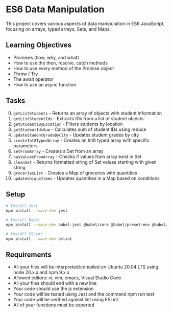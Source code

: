 # ES6 Data Manipulation

This project covers various aspects of data manipulation in ES6 JavaScript, focusing on arrays, typed arrays, Sets, and Maps.

## Learning Objectives

- Promises (how, why, and what)
- How to use the then, resolve, catch methods
- How to use every method of the Promise object
- Throw / Try
- The await operator
- How to use an async function

## Tasks

0. `getListStudents` - Returns an array of objects with student information
1. `getListStudentIds` - Extracts IDs from a list of student objects
2. `getStudentsByLocation` - Filters students by location
3. `getStudentIdsSum` - Calculates sum of student IDs using reduce
4. `updateStudentGradeByCity` - Updates student grades by city
5. `createInt8TypedArray` - Creates an Int8 typed array with specific parameters
6. `setFromArray` - Creates a Set from an array
7. `hasValuesFromArray` - Checks if values from array exist in Set
8. `cleanSet` - Returns formatted string of Set values starting with given string
9. `groceriesList` - Creates a Map of groceries with quantities
10. `updateUniqueItems` - Updates quantities in a Map based on conditions

## Setup

```bash
# Install Jest
npm install --save-dev jest

# Install Babel
npm install --save-dev babel-jest @babel/core @babel/preset-env @babel/cli

# Install ESLint
npm install --save-dev eslint
```

## Requirements

- All your files will be interpreted/compiled on Ubuntu 20.04 LTS using node 20.x.x and npm 9.x.x
- Allowed editors: vi, vim, emacs, Visual Studio Code
- All your files should end with a new line
- Your code should use the js extension
- Your code will be tested using Jest and the command npm run test
- Your code will be verified against lint using ESLint
- All of your functions must be exported